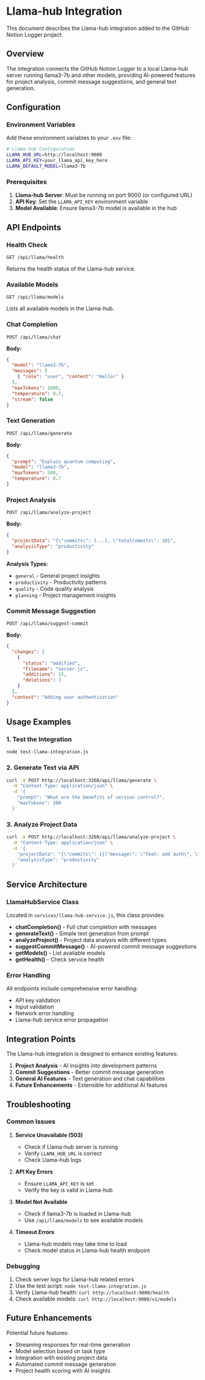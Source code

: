 # Llama-hub Integration

This document describes the Llama-hub integration added to the GitHub Notion Logger project.

## Overview

The integration connects the GitHub Notion Logger to a local Llama-hub server running llama3-7b and other models, providing AI-powered features for project analysis, commit message suggestions, and general text generation.

## Configuration

### Environment Variables

Add these environment variables to your `.env` file:

```bash
# Llama-hub Configuration
LLAMA_HUB_URL=http://localhost:9000
LLAMA_API_KEY=your_llama_api_key_here
LLAMA_DEFAULT_MODEL=llama3-7b
```

### Prerequisites

1. **Llama-hub Server**: Must be running on port 9000 (or configured URL)
2. **API Key**: Set the `LLAMA_API_KEY` environment variable
3. **Model Available**: Ensure llama3-7b model is available in the hub

## API Endpoints

### Health Check
```
GET /api/llama/health
```
Returns the health status of the Llama-hub service.

### Available Models
```
GET /api/llama/models
```
Lists all available models in the Llama-hub.

### Chat Completion
```
POST /api/llama/chat
```
**Body:**
```json
{
  "model": "llama3-7b",
  "messages": [
    { "role": "user", "content": "Hello!" }
  ],
  "maxTokens": 1000,
  "temperature": 0.7,
  "stream": false
}
```

### Text Generation
```
POST /api/llama/generate
```
**Body:**
```json
{
  "prompt": "Explain quantum computing",
  "model": "llama3-7b",
  "maxTokens": 500,
  "temperature": 0.7
}
```

### Project Analysis
```
POST /api/llama/analyze-project
```
**Body:**
```json
{
  "projectData": "{\"commits\": [...], \"totalCommits\": 10}",
  "analysisType": "productivity"
}
```

**Analysis Types:**
- `general` - General project insights
- `productivity` - Productivity patterns
- `quality` - Code quality analysis
- `planning` - Project management insights

### Commit Message Suggestion
```
POST /api/llama/suggest-commit
```
**Body:**
```json
{
  "changes": [
    {
      "status": "modified",
      "filename": "server.js",
      "additions": 15,
      "deletions": 3
    }
  ],
  "context": "Adding user authentication"
}
```

## Usage Examples

### 1. Test the Integration
```bash
node test-llama-integration.js
```

### 2. Generate Text via API
```bash
curl -X POST http://localhost:3260/api/llama/generate \
  -H "Content-Type: application/json" \
  -d '{
    "prompt": "What are the benefits of version control?",
    "maxTokens": 200
  }'
```

### 3. Analyze Project Data
```bash
curl -X POST http://localhost:3260/api/llama/analyze-project \
  -H "Content-Type: application/json" \
  -d '{
    "projectData": "{\"commits\": [{\"message\": \"feat: add auth\", \"date\": \"2024-01-15\"}]}",
    "analysisType": "productivity"
  }'
```

## Service Architecture

### LlamaHubService Class

Located in `services/llama-hub-service.js`, this class provides:

- **chatCompletion()** - Full chat completion with messages
- **generateText()** - Simple text generation from prompt
- **analyzeProject()** - Project data analysis with different types
- **suggestCommitMessage()** - AI-powered commit message suggestions
- **getModels()** - List available models
- **getHealth()** - Check service health

### Error Handling

All endpoints include comprehensive error handling:
- API key validation
- Input validation
- Network error handling
- Llama-hub service error propagation

## Integration Points

The Llama-hub integration is designed to enhance existing features:

1. **Project Analysis** - AI insights into development patterns
2. **Commit Suggestions** - Better commit message generation
3. **General AI Features** - Text generation and chat capabilities
4. **Future Enhancements** - Extensible for additional AI features

## Troubleshooting

### Common Issues

1. **Service Unavailable (503)**
   - Check if Llama-hub server is running
   - Verify `LLAMA_HUB_URL` is correct
   - Check Llama-hub logs

2. **API Key Errors**
   - Ensure `LLAMA_API_KEY` is set
   - Verify the key is valid in Llama-hub

3. **Model Not Available**
   - Check if llama3-7b is loaded in Llama-hub
   - Use `/api/llama/models` to see available models

4. **Timeout Errors**
   - Llama-hub models may take time to load
   - Check model status in Llama-hub health endpoint

### Debugging

1. Check server logs for Llama-hub related errors
2. Use the test script: `node test-llama-integration.js`
3. Verify Llama-hub health: `curl http://localhost:9000/health`
4. Check available models: `curl http://localhost:9000/v1/models`

## Future Enhancements

Potential future features:
- Streaming responses for real-time generation
- Model selection based on task type
- Integration with existing project data
- Automated commit message generation
- Project health scoring with AI insights

